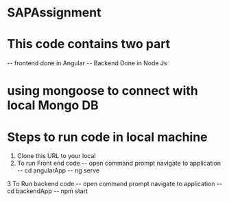 # SAPAssignment

# This code contains two part
-- frontend done in Angular
-- Backend Done in Node Js

# using mongoose to connect with local Mongo DB

# Steps to run code in local machine
1. Clone this URL to your local
2. To run Front end code 
-- open command prompt navigate to application
-- cd angularApp
-- ng serve

3 To Run backend code
-- open command prompt navigate to application
-- cd backendApp
-- npm start
